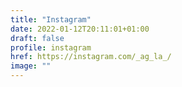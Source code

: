 ```yaml
---
title: "Instagram"
date: 2022-01-12T20:11:01+01:00
draft: false
profile: instagram
href: https://instagram.com/_ag_la_/
image: ""
---
```

